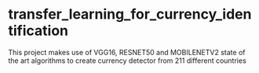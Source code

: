 # transfer_learning_for_currency_identification
This project makes use of VGG16, RESNET50 and MOBILENETV2 state of the art algorithms to create currency detector from 211 different countries
